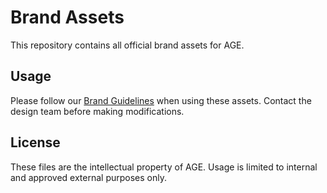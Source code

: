 # Brand Assets

This repository contains all official brand assets for AGE.

## Usage
Please follow our [Brand Guidelines](guidelines/brand-guidelines.pdf) when using these assets. Contact the design team before making modifications.

## License
These files are the intellectual property of AGE. Usage is limited to internal and approved external purposes only.
